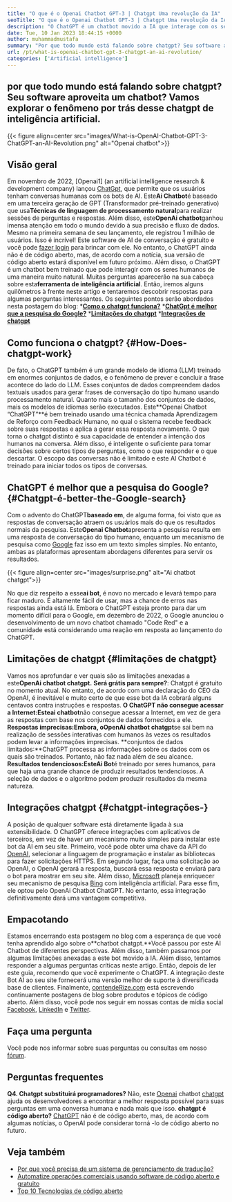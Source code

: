 ```yaml
---
title: "O que é o Openai Chatbot GPT-3 | Chatgpt Uma revolução da IA" 
seoTitle: "O que é o Openai Chatbot GPT-3 | Chatgpt Uma revolução da IA" 
description: "O ChatGPT é um chatbot movido a IA que interage com os seres humanos de uma maneira natural. Este chatbot OpenAI é baseado no modelo de IA de processamento de idiomas chamado GPT-3." 
date: Tue, 10 Jan 2023 18:44:15 +0000
author: muhammadmustafa
summary: "Por que todo mundo está falando sobre chatgpt? Seu software aproveita um chatbot? Vamos explorar o fenômeno por trás deste chatgpt de inteligência artificial." 
url: /pt/what-is-openai-chatbot-gpt-3-chatgpt-an-ai-revolution/
categories: ['Artificial intelligence']
---
```


## por que todo mundo está falando sobre chatgpt? Seu software aproveita um chatbot? Vamos explorar o fenômeno por trás desse chatgpt de inteligência artificial.

{{< figure align=center src="images/What-is-OpenAI-Chatbot-GPT-3-ChatGPT-an-AI-Revolution.png" alt="Openai chatbot">}}


## Visão geral

Em novembro de 2022, [Openai1] (an artificial intelligence research & development company) lançou [ChatGpt][2], que permite que os usuários tenham conversas humanas com os bots de AI. Este**Ai Chatbot**é baseado em uma terceira geração de GPT (Transformador pré-treinado generativo) que usa**Técnicas de linguagem de processamento natural**para realizar sessões de perguntas e respostas. Além disso, este**OpenAi chatbot**ganhou imensa atenção em todo o mundo devido à sua precisão e fluxo de dados. Mesmo na primeira semana de seu lançamento, ele registrou 1 milhão de usuários. Isso é incrível!
Este software de AI de conversação é gratuito e você pode [fazer login][3] para brincar com ele. No entanto, o ChatGPT ainda não é de código aberto, mas, de acordo com a notícia, sua versão de código aberto estará disponível em futuro próximo. Além disso, o ChatGPT é um chatbot bem treinado que pode interagir com os seres humanos de uma maneira muito natural. Muitas perguntas aparecerão na sua cabeça sobre esta**ferramenta de inteligência artificial**. Então, iremos alguns quilômetros à frente neste artigo e tentaremos descobrir respostas para algumas perguntas interessantes.
Os seguintes pontos serão abordados nesta postagem do blog:
***[Como o chatgpt funciona?][4]**
***[ChatGpt é melhor que a pesquisa do Google?][5]**
***[Limitações do chatgpt][6]**
***[Integrações de chatgpt][7]**

## Como funciona o chatgpt? {#How-Does-chatgpt-work}
De fato, o ChatGPT também é um grande modelo de idioma (LLM) treinado em enormes conjuntos de dados, e o fenômeno de prever e concluir a frase acontece do lado do LLM. Esses conjuntos de dados compreendem dados textuais usados ​​para gerar frases de conversação do tipo humano usando processamento natural. Quanto mais o tamanho dos conjuntos de dados, mais os modelos de idiomas serão executados.
Este**Openai Chatbot “ChatGPT”**é bem treinado usando uma técnica chamada Aprendizagem de Reforço com Feedback Humano, no qual o sistema recebe feedback sobre suas respostas e aplica a gerar essa resposta novamente. O que torna o chatgpt distinto é sua capacidade de entender a intenção dos humanos na conversa. Além disso, é inteligente o suficiente para tomar decisões sobre certos tipos de perguntas, como o que responder e o que descartar. O escopo das conversas não é limitado e este AI Chatbot é treinado para iniciar todos os tipos de conversas.

## ChatGPT é melhor que a pesquisa do Google? {#Chatgpt-é-better-the-Google-search}
Com o advento do ChatGPT**baseado em**, de alguma forma, foi visto que as respostas de conversação atraem os usuários mais do que os resultados normais da pesquisa. Este**Openai Chatbot**apresenta a pesquisa resulta em uma resposta de conversação do tipo humano, enquanto um mecanismo de pesquisa como [Google][8] faz isso em um texto simples simples. No entanto, ambas as plataformas apresentam abordagens diferentes para servir os resultados.

{{< figure align=center src="images/surprise.png" alt="Ai chatbot chatgpt">}}

No que diz respeito a esse**ai bot**, é novo no mercado e levará tempo para ficar maduro. É altamente fácil de usar, mas a chance de erros nas respostas ainda está lá. Embora o ChatGPT esteja pronto para dar um momento difícil para o Google, em dezembro de 2022, o Google anunciou o desenvolvimento de um novo chatbot chamado "Code Red" e a comunidade está considerando uma reação em resposta ao lançamento do ChatGPT.

## Limitações de chatgpt {#limitações de chatgpt}
Vamos nos aprofundar e ver quais são as limitações anexadas a este**OpenAi chatbot chatgpt.**
**Será grátis para sempre?**: Chatgpt é gratuito no momento atual. No entanto, de acordo com uma declaração do CEO da OpenAI, é inevitável e muito certo de que esse bot da IA ​​cobrará alguns centavos contra instruções e respostas.
**O ChatGPT não consegue acessar a Internet:**Este**ai chatbot**não consegue acessar a Internet, em vez de gera as respostas com base nos conjuntos de dados fornecidos a ele.
**Respostas imprecisas:**Embora, o**OpenAi chatbot chatgpt**se sai bem na realização de sessões interativas com humanos às vezes os resultados podem levar a informações imprecisas.
**conjuntos de dados limitados:**ChatGPT processa as informações sobre os dados com os quais são treinados. Portanto, não faz nada além de seu alcance.
**Resultados tendenciosos:**Este**Ai Bot**é treinado por seres humanos, para que haja uma grande chance de produzir resultados tendenciosos. A seleção de dados e o algoritmo podem produzir resultados da mesma natureza.

## Integrações chatgpt {#chatgpt-integrações-}
A posição de qualquer software está diretamente ligada à sua extensibilidade. O ChatGPT oferece integrações com aplicativos de terceiros, em vez de haver um mecanismo muito simples para instalar este bot da AI em seu site. Primeiro, você pode obter uma chave da API do [OpenAI][1], selecionar a linguagem de programação e instalar as bibliotecas para fazer solicitações HTTPS. Em segundo lugar, faça uma solicitação ao OpenAI, o OpenAI gerará a resposta, buscará essa resposta e enviará para o bot para mostrar em seu site.
Além disso, [Microsoft][9] planeja enriquecer seu mecanismo de pesquisa [Bing][10] com inteligência artificial. Para esse fim, ele optou pelo OpenAi Chatbot ChatGPT. No entanto, essa integração definitivamente dará uma vantagem competitiva.

## Empacotando
Estamos encerrando esta postagem no blog com a esperança de que você tenha aprendido algo sobre o**chatbot chatgpt.**Você passou por este AI Chatbot de diferentes perspectivas. Além disso, também passamos por algumas limitações anexadas a este bot movido a IA. Além disso, tentamos responder a algumas perguntas críticas neste artigo. Então, depois de ler este guia, recomendo que você experimente o ChatGPT. A integração deste Bot AI ao seu site fornecerá uma versão melhor de suporte à diversificada base de clientes.
Finalmente, [contendeRize.com][11] está escrevendo continuamente postagens de blog sobre produtos e tópicos de código aberto. Além disso, você pode nos seguir em nossas contas de mídia social [Facebook][12], [LinkedIn][13] e [Twitter][14].

## Faça uma pergunta
Você pode nos informar sobre suas perguntas ou consultas em nosso [fórum][15].

## Perguntas frequentes
**Q4. Chatgpt substituirá programadores?**
Não, este [Openai][1] chatbot [chatgpt][2] ajuda os desenvolvedores a encontrar a melhor resposta possível para suas perguntas em uma conversa humana e nada mais que isso.
**chatgpt é código aberto?**
[ChatGPT][2] não é de código aberto, mas, de acordo com algumas notícias, o OpenAI pode considerar torná -lo de código aberto no futuro.

## Veja também
  * [Por que você precisa de um sistema de gerenciamento de tradução?][16]
  * [Automatize operações comerciais usando software de código aberto e gratuito][17]
  * [Top 10 Tecnologias de código aberto][18]

  
[1]: https://openai.com/
[2]: https://chat.openai.com/chat
[3]: https://chat.openai.com/
[4]: #How-does-ChatGPT-work
[5]: #ChatGPT-is-better-than-Google-Search
[6]: #Limitations-of-ChatGPT
[7]: #ChatGPT-integrations-
[8]: https://www.google.com/
[9]: https://www.microsoft.com/en-pk
[10]: https://www.bing.com/
[11]: https://www.containerize.com/
[12]: https://web.facebook.com/containerize
[13]: https://www.linkedin.com/company/containerize/
[14]: https://twitter.com/containerize_co
[15]: https://forum.containerize.com/
[16]: https://blog.containerize.com/software-development/why-do-you-need-a-translation-management-system/
[17]: https://blog.containerize.com/blogging/automate-business-operations-using-open-source-software/
[18]: https://blog.containerize.com/backup-and-sync-software/top-10-open-source-trending-technologies-of-2022/

